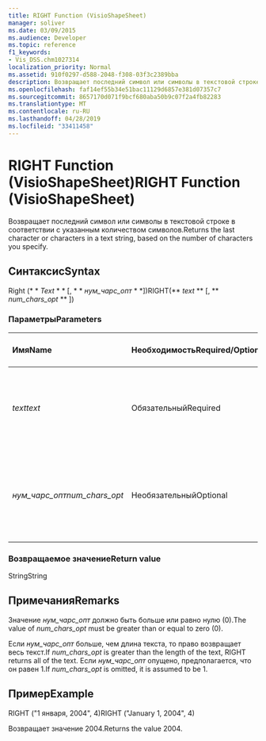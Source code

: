 ```yaml
---
title: RIGHT Function (VisioShapeSheet)
manager: soliver
ms.date: 03/09/2015
ms.audience: Developer
ms.topic: reference
f1_keywords:
- Vis_DSS.chm1027314
localization_priority: Normal
ms.assetid: 910f0297-d588-2048-f308-03f3c2389bba
description: Возвращает последний символ или символы в текстовой строке в соответствии с указанным количеством символов.
ms.openlocfilehash: faf14ef55b34e51bac11129d6857e381d07357c7
ms.sourcegitcommit: 8657170d071f9bcf680aba50b9c07f2a4fb82283
ms.translationtype: MT
ms.contentlocale: ru-RU
ms.lasthandoff: 04/28/2019
ms.locfileid: "33411458"
---
```

# <a name="right-function-visioshapesheet"></a><span data-ttu-id="77f48-103">RIGHT Function (VisioShapeSheet)</span><span class="sxs-lookup"><span data-stu-id="77f48-103">RIGHT Function (VisioShapeSheet)</span></span>

<span data-ttu-id="77f48-104">Возвращает последний символ или символы в текстовой строке в соответствии с указанным количеством символов.</span><span class="sxs-lookup"><span data-stu-id="77f48-104">Returns the last character or characters in a text string, based on the number of characters you specify.</span></span>
  
## <a name="syntax"></a><span data-ttu-id="77f48-105">Синтаксис</span><span class="sxs-lookup"><span data-stu-id="77f48-105">Syntax</span></span>

<span data-ttu-id="77f48-106">Right (\* \* *Text* \* \* [, \* \* *нум_чарс_опт* \* \*])</span><span class="sxs-lookup"><span data-stu-id="77f48-106">RIGHT(\*\* *text* \*\* [, \*\* *num_chars_opt* \*\* ])</span></span> 
  
### <a name="parameters"></a><span data-ttu-id="77f48-107">Параметры</span><span class="sxs-lookup"><span data-stu-id="77f48-107">Parameters</span></span>

|<span data-ttu-id="77f48-108">**Имя**</span><span class="sxs-lookup"><span data-stu-id="77f48-108">**Name**</span></span>|<span data-ttu-id="77f48-109">**Необходимость**</span><span class="sxs-lookup"><span data-stu-id="77f48-109">**Required/Optional**</span></span>|<span data-ttu-id="77f48-110">**Тип данных**</span><span class="sxs-lookup"><span data-stu-id="77f48-110">**Data Type**</span></span>|<span data-ttu-id="77f48-111">**Описание**</span><span class="sxs-lookup"><span data-stu-id="77f48-111">**Description**</span></span>|
|:-----|:-----|:-----|:-----|
| <span data-ttu-id="77f48-112">_text_</span><span class="sxs-lookup"><span data-stu-id="77f48-112">_text_</span></span> <br/> |<span data-ttu-id="77f48-113">Обязательный</span><span class="sxs-lookup"><span data-stu-id="77f48-113">Required</span></span>  <br/> |<span data-ttu-id="77f48-114">**String**</span><span class="sxs-lookup"><span data-stu-id="77f48-114">**String**</span></span> <br/> | <span data-ttu-id="77f48-115">Текстовая строка, содержащая символы, которые необходимо извлечь.</span><span class="sxs-lookup"><span data-stu-id="77f48-115">The text string containing the characters you want to extract.</span></span>  <br/> |
| <span data-ttu-id="77f48-116">_нум_чарс_опт_</span><span class="sxs-lookup"><span data-stu-id="77f48-116">_num_chars_opt_</span></span> <br/> |<span data-ttu-id="77f48-117">Необязательный</span><span class="sxs-lookup"><span data-stu-id="77f48-117">Optional</span></span>  <br/> |<span data-ttu-id="77f48-118">**Number**</span><span class="sxs-lookup"><span data-stu-id="77f48-118">**Number**</span></span> <br/> |<span data-ttu-id="77f48-119">Число знаков, которое необходимо извлечь.</span><span class="sxs-lookup"><span data-stu-id="77f48-119">The number of characters you want to extract.</span></span> <span data-ttu-id="77f48-120">По умолчанию используется значение 1.</span><span class="sxs-lookup"><span data-stu-id="77f48-120">The default is 1.</span></span>  <br/> |
   
### <a name="return-value"></a><span data-ttu-id="77f48-121">Возвращаемое значение</span><span class="sxs-lookup"><span data-stu-id="77f48-121">Return value</span></span>

<span data-ttu-id="77f48-122">String</span><span class="sxs-lookup"><span data-stu-id="77f48-122">String</span></span>
  
## <a name="remarks"></a><span data-ttu-id="77f48-123">Примечания</span><span class="sxs-lookup"><span data-stu-id="77f48-123">Remarks</span></span>

<span data-ttu-id="77f48-124">Значение _нум_чарс_опт_ должно быть больше или равно нулю (0).</span><span class="sxs-lookup"><span data-stu-id="77f48-124">The value of  _num_chars_opt_ must be greater than or equal to zero (0).</span></span> 
  
<span data-ttu-id="77f48-125">Если _нум_чарс_опт_ больше, чем длина текста, то право возвращает весь текст.</span><span class="sxs-lookup"><span data-stu-id="77f48-125">If  _num_chars_opt_ is greater than the length of the text, RIGHT returns all of the text.</span></span> <span data-ttu-id="77f48-126">Если _нум_чарс_опт_ опущено, предполагается, что он равен 1.</span><span class="sxs-lookup"><span data-stu-id="77f48-126">If  _num_chars_opt_ is omitted, it is assumed to be 1.</span></span> 
  
## <a name="example"></a><span data-ttu-id="77f48-127">Пример</span><span class="sxs-lookup"><span data-stu-id="77f48-127">Example</span></span>

<span data-ttu-id="77f48-128">RIGHT ("1 января, 2004", 4)</span><span class="sxs-lookup"><span data-stu-id="77f48-128">RIGHT ("January 1, 2004", 4)</span></span> 
  
<span data-ttu-id="77f48-129">Возвращает значение 2004.</span><span class="sxs-lookup"><span data-stu-id="77f48-129">Returns the value 2004.</span></span> 
  

